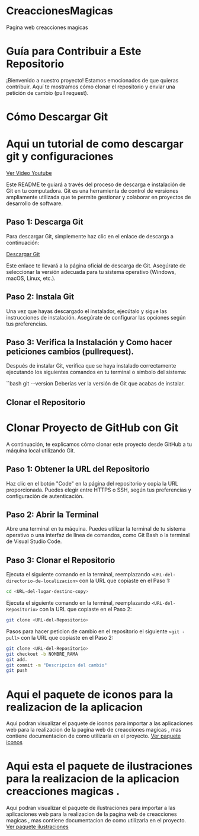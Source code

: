 # CreaccionesMagicas
Pagina web creacciones magicas 
# Guía para Contribuir a Este Repositorio

¡Bienvenido a nuestro proyecto! Estamos emocionados de que quieras contribuir. Aquí te mostramos cómo clonar el repositorio y enviar una petición de cambio (pull request).
# Cómo Descargar Git

# Aqui un tutorial de como descargar git y configuraciones
[Ver Video Youtube](https://youtu.be/cYLapo1FFmA?si=aJHVKHQ-MLH0HqzD)

Este README te guiará a través del proceso de descarga e instalación de Git en tu computadora. Git es una herramienta de control de versiones ampliamente utilizada que te permite gestionar y colaborar en proyectos de desarrollo de software.



## Paso 1: Descarga Git

Para descargar Git, simplemente haz clic en el enlace de descarga a continuación:

[Descargar Git](https://git-scm.com/download/win)

Este enlace te llevará a la página oficial de descarga de Git. Asegúrate de seleccionar la versión adecuada para tu sistema operativo (Windows, macOS, Linux, etc.).

## Paso 2: Instala Git

Una vez que hayas descargado el instalador, ejecútalo y sigue las instrucciones de instalación. Asegúrate de configurar las opciones según tus preferencias.

## Paso 3: Verifica la Instalación y Como hacer peticiones cambios (pullrequest).

Después de instalar Git, verifica que se haya instalado correctamente ejecutando los siguientes comandos en tu terminal o símbolo del sistema:

``bash
git --version
Deberías ver la versión de Git que acabas de instalar.

## Clonar el Repositorio
# Clonar Proyecto de GitHub con Git
A continuación, te explicamos cómo clonar este proyecto desde GitHub a tu máquina local utilizando Git.

## Paso 1: Obtener la URL del Repositorio
Haz clic en el botón "Code" en la página del repositorio y copia la URL proporcionada. Puedes elegir entre HTTPS o SSH, según tus preferencias y configuración de autenticación.
## Paso 2: Abrir la Terminal
Abre una terminal en tu máquina. Puedes utilizar la terminal de tu sistema operativo o una interfaz de línea de comandos, como Git Bash o la terminal de Visual Studio Code.

## Paso 3: Clonar el Repositorio

Ejecuta el siguiente comando en la terminal, reemplazando `<URL-del-directorio-de-localizacion>` con la URL que copiaste en el Paso 1:
```bash
cd <URL-del-lugar-destino-copy>
```
Ejecuta el siguiente comando en la terminal, reemplazando `<URL-del-Repositorio>` con la URL que copiaste en el Paso 2:
```bash
git clone <URL-del-Repositorio>
```

Pasos para hacer peticion de cambio en el repositorio el siguiente  `<git -pull>` con la URL que copiaste en el Paso 2:
```bash
git clone <URL-del-Repositorio>
git checkout -b NOMBRE_RAMA
git add.
git commit -m "Descripcion del cambio"
git push 

```

# Aqui el paquete de iconos para la realizacion de la aplicacion  
Aqui podran visualizar el paquete de iconos para importar a las aplicaciones web para la realizacion de la pagina web de creacciones magicas , mas contiene documentacion de 
como utilizarla en el proyecto.
[Ver paquete iconos](https://ionic.io/ionicons)
# Aqui esta el paquete de ilustraciones para la realizacion de la aplicacion creacciones magicas .
Aqui podran visualizar el paquete de ilustraciones para importar a las aplicaciones web para la realizacion de la pagina web de creacciones magicas , mas contiene documentacion de 
como utilizarla en el proyecto.
[Ver paquete ilustraciones](https://undraw.co/illustrations)
